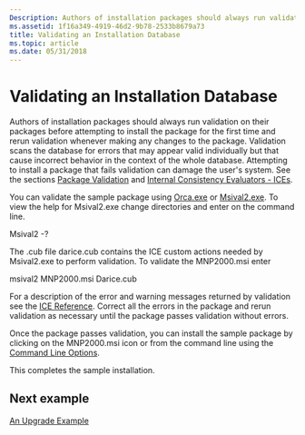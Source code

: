 ```yaml
---
Description: Authors of installation packages should always run validation on their packages before attempting to install the package for the first time and rerun validation whenever making any changes to the package.
ms.assetid: 1f16a349-4919-46d2-9b78-2533b8679a73
title: Validating an Installation Database
ms.topic: article
ms.date: 05/31/2018
---
```


# Validating an Installation Database

Authors of installation packages should always run validation on their packages before attempting to install the package for the first time and rerun validation whenever making any changes to the package. Validation scans the database for errors that may appear valid individually but that cause incorrect behavior in the context of the whole database. Attempting to install a package that fails validation can damage the user's system. See the sections [Package Validation](package-validation.md) and [Internal Consistency Evaluators - ICEs](internal-consistency-evaluators-ices.md).

You can validate the sample package using [Orca.exe](orca-exe.md) or [Msival2.exe](msival2-exe.md). To view the help for Msival2.exe change directories and enter on the command line.

Msival2 -?

The .cub file darice.cub contains the ICE custom actions needed by Msival2.exe to perform validation. To validate the MNP2000.msi enter

msival2 MNP2000.msi Darice.cub

For a description of the error and warning messages returned by validation see the [ICE Reference](ice-reference.md). Correct all the errors in the package and rerun validation as necessary until the package passes validation without errors.

Once the package passes validation, you can install the sample package by clicking on the MNP2000.msi icon or from the command line using the [Command Line Options](command-line-options.md).

This completes the sample installation.

## Next example

[An Upgrade Example](an-upgrade-example.md)

 

 



